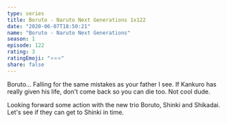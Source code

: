 ```yaml
---
type: series
title: Boruto - Naruto Next Generations 1x122
date: "2020-06-07T18:50:21"
name: "Boruto - Naruto Next Generations"
season: 1
episode: 122
rating: 3
ratingEmoji: "⭐️⭐️⭐️"
share: false
---
```


Boruto... Falling for the same mistakes as your father I see. If Kankuro has really given his life, don't come back so you can die too. Not cool dude.

Looking forward some action with the new trio Boruto, Shinki and Shikadai. Let's see if they can get to Shinki in time.
